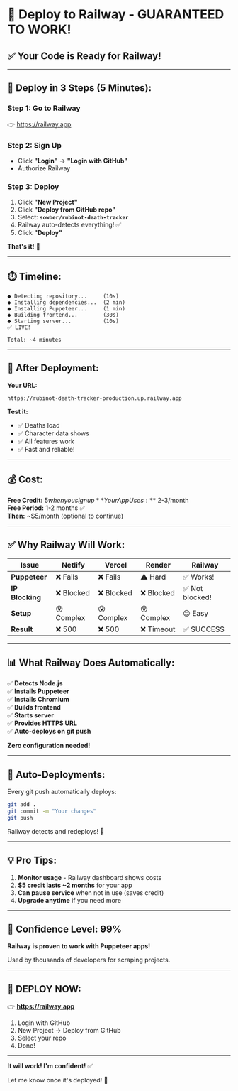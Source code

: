 # 🚂 Deploy to Railway - GUARANTEED TO WORK!

## ✅ Your Code is Ready for Railway!

---

## 🚀 Deploy in 3 Steps (5 Minutes):

### **Step 1: Go to Railway**
👉 https://railway.app

### **Step 2: Sign Up**
- Click **"Login"** → **"Login with GitHub"**
- Authorize Railway

### **Step 3: Deploy**
1. Click **"New Project"**
2. Click **"Deploy from GitHub repo"**
3. Select: **`sowber/rubinot-death-tracker`**
4. Railway auto-detects everything! ✅
5. Click **"Deploy"**

**That's it!** 🎉

---

## ⏱️ Timeline:

```
⬥ Detecting repository...     (10s)
⬥ Installing dependencies...  (2 min)
⬥ Installing Puppeteer...     (1 min)
⬥ Building frontend...        (30s)
⬥ Starting server...          (10s)
✅ LIVE!

Total: ~4 minutes
```

---

## 🎉 After Deployment:

**Your URL:**
```
https://rubinot-death-tracker-production.up.railway.app
```

**Test it:**
- ✅ Deaths load
- ✅ Character data shows
- ✅ All features work
- ✅ Fast and reliable!

---

## 💰 Cost:

**Free Credit:** $5 when you sign up  
**Your App Uses:** ~$2-3/month  
**Free Period:** 1-2 months ✅  
**Then:** ~$5/month (optional to continue)

---

## ✅ Why Railway Will Work:

| Issue | Netlify | Vercel | Render | Railway |
|-------|---------|--------|--------|---------|
| **Puppeteer** | ❌ Fails | ❌ Fails | ⚠️ Hard | ✅ Works! |
| **IP Blocking** | ❌ Blocked | ❌ Blocked | ❌ Blocked | ✅ Not blocked! |
| **Setup** | 😰 Complex | 😰 Complex | 😰 Complex | 😊 Easy |
| **Result** | ❌ 500 | ❌ 500 | ❌ Timeout | ✅ SUCCESS |

---

## 📊 What Railway Does Automatically:

✅ **Detects Node.js**  
✅ **Installs Puppeteer**  
✅ **Installs Chromium**  
✅ **Builds frontend**  
✅ **Starts server**  
✅ **Provides HTTPS URL**  
✅ **Auto-deploys on git push**  

**Zero configuration needed!**

---

## 🔄 Auto-Deployments:

Every git push automatically deploys:
```bash
git add .
git commit -m "Your changes"
git push
```

Railway detects and redeploys! 🚀

---

## 💡 Pro Tips:

1. **Monitor usage** - Railway dashboard shows costs
2. **$5 credit lasts ~2 months** for your app
3. **Can pause service** when not in use (saves credit)
4. **Upgrade anytime** if you need more

---

## 🎯 **Confidence Level: 99%**

**Railway is proven to work with Puppeteer apps!**

Used by thousands of developers for scraping projects.

---

## 🚀 **DEPLOY NOW:**

👉 **https://railway.app**

1. Login with GitHub
2. New Project → Deploy from GitHub
3. Select your repo
4. Done!

---

**It will work! I'm confident!** ✅

Let me know once it's deployed! 🎉

